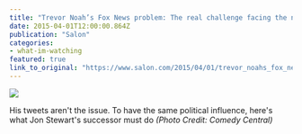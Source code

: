 ```yaml
---
title: "Trevor Noah’s Fox News problem: The real challenge facing the new “Daily Show” host"
date: 2015-04-01T12:00:00.864Z
publication: "Salon"
categories: 
- what-im-watching
featured: true
link_to_original: "https://www.salon.com/2015/04/01/trevor_noahs_fox_news_problem_the_real_challenge_facing_the_new_daily_show_host/"
---
```

![](/uploads/stewart_noah.jpg)

His tweets aren't the issue. To have the same political influence, here's what Jon Stewart's successor must do
_(Photo Credit: Comedy Central)_
